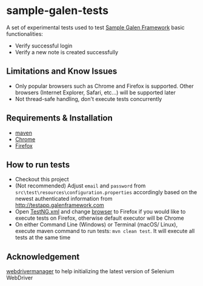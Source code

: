 # sample-galen-tests
A set of experimental tests used to test [Sample Galen Framework](http://testapp.galenframework.com) basic functionalities:
- Verify successful login
- Verify a new note is created successfully

## Limitations and Know Issues
- Only popular browsers such as Chrome and Firefox is supported. Other browsers (Internet Explorer, Safari, etc...) will be supported later
- Not thread-safe handling, don't execute tests concurrently

## Requirements & Installation
- [maven](https://maven.apache.org/install.html)
- [Chrome](https://www.google.com/chrome/)
- [Firefox](https://www.mozilla.org/en-US/firefox/new/)

## How to run tests
- Checkout this project
- (Not recommended) Adjust `email` and `password` from  `src\test\resources\configuration.properties` accordingly based on the newest authenticated information from http://testapp.galenframework.com
- Open [TestNG.xml](https://github.com/zazrashima/sample-galen-tests/blob/master/TestNG.xml) and change [browser](https://github.com/zazrashima/sample-galen-tests/blob/c9c7b9bc1a8230f684338998f89b6e99d6001d73/TestNG.xml#L3) to Firefox if you would like to execute tests on Firefox, otherwise default executor will be Chrome
- On either Command Line (Windows) or Terminal (macOS/ Linux), execute maven command to run tests: `mvn clean test`. It will execute all tests at the same time

## Acknowledgement
[webdrivermanager](https://github.com/bonigarcia/webdrivermanager) to help initializing the latest version of Selenium WebDriver
